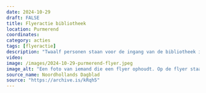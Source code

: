 ```yaml
---
date: 2024-10-29
draft: FALSE
title: Flyeractie bibliotheek 
location: Purmerend
coordinates: 
category: acties
tags: [flyeractie]
description: "Twaalf personen staan voor de ingang van de bibliotheek in Purmerend met borden en Palestijnse vlaggen. Ze delen flyers uit, omdat binnen Natascha van Weezel een voordracht houdt. Van Weezel probeert op een 'zachte' en sentimentele manier het zionistisch gedachtengoed te normaliseren. "
video: 
image: /images/2024-10-29-purmerend-flyer.jpeg
image_alt: "Een foto van iemand die een flyer ophoudt. Op de flyer staat: 'Je hart zit niet in het midden' en 'Durft te kiezen'. Op de achtergrond is de contour van Palestina te zien. "
source_name: Noordhollands Dagblad
source: "https://archive.is/kRqh5"
---
```

